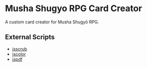 # Musha Shugyo RPG Card Creator

A custom card creator for Musha Shugyō RPG.

## External Scripts

* [jsscrub](https://gist.github.com/Krazete/21b0c5c603480bc0913a66376db2087f)
* [jscolor](https://github.com/EastDesire/jscolor)
* [jspdf](https://github.com/MrRio/jsPDF)
